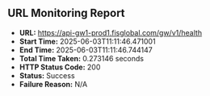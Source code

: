 ## URL Monitoring Report

- **URL:** https://api-gw1-prod1.fisglobal.com/gw/v1/health
- **Start Time:** 2025-06-03T11:11:46.471001
- **End Time:** 2025-06-03T11:11:46.744147
- **Total Time Taken:** 0.273146 seconds
- **HTTP Status Code:** 200
- **Status:** Success
- **Failure Reason:** N/A
